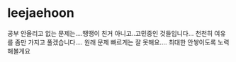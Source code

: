 # leejaehoon 
공부
안올리고 없는 문제는....땡땡이 친거 아니고..고민중인 것들입니다...
천천히 여유를 좀만 가지고 풀겠습니다....
원래 문제 빠르게는 잘 못해요....
최대한 안쌓이도록 노력해볼게요
